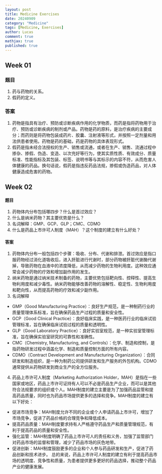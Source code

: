 ```yaml
---
layout: post
title: Medicine Exercises
date: 20240909
category: "Medicine"
tags: [Medicine, Exercises]
author: Lucas
comment: true
mathjax: true
published: true
---
```


## Week 01

### 题目

1. 药与药物的关系。
2. 假药的定义。

### 答案

1. 药物是指具有治疗、预防或诊断疾病作用的化学物质，而药是指将药物用于治疗、预防或诊断疾病的制剂或产品。药物是药的原料，是治疗疾病的主要成分；而药则是将药物包装成药片、胶囊、注射液等形式，并按照一定剂量和用法供患者使用。药物是药的基础，药是药物的具体表现形式。
2. 假药是指未经合法授权的生产、销售或流通，或者在生产、销售、流通过程中掺杂、掺假、伪造、变造、以次充好等行为，使其实质性质、有效成分、质量标准、性能指标及其包装、标签、说明书等与其标示的内容不符，从而危害人体健康的药品。换句话说，假药是指违反药品法规，掺假或伪造药品，对人体健康造成危害的药物。

## Week 02

#### 题目

1. 药物体内分布包括哪四步？什么是首过效应？
2. 什么是纳米药物？其主要优势是什么？
3. 名词解释：GMP、GCP、GLP；CMC、CDMO
4. 什么是药品上市许可人制度（MAH）？这个制度的建立有什么好处？

#### 答案

1. 药物体内分布一般包括四个步骤：吸收、分布、代谢和排泄。首过效应是指口服药物经过消化道吸收后，进入肝脏进行代谢时，部分药物被肝脏代谢酶代谢掉，导致药物在血液中的浓度降低，从而减少药物的生物利用度。这种效应通常会减少药物的疗效和增加副作用的发生。
2. 纳米药物是通过纳米技术制备的药物，主要优势包括靶向性、控释性、提高生物利用度和减少毒性。纳米药物能够改善药物的溶解性、稳定性、生物利用度和靶向性，从而提高药物的疗效和减少副作用。
3. 名词解释
  - GMP（Good Manufacturing Practice）：良好生产规范，是一种制药行业的质量管理体系标准，旨在确保药品生产过程的质量和安全性。
  - GCP（Good Clinical Practice）：良好临床实践，是一种医药行业的临床试验管理标准，旨在确保临床试验过程的质量和透明性。
  - GLP（Good Laboratory Practice）：良好实验室规范，是一种实验室管理标准，旨在确保实验室研究的可靠性和准确性。
  - CMC（Chemistry, Manufacturing, and Controls）：化学、制造和控制，是指药物研发过程中涵盖化学、制造和质量控制方面的所有内容。
  - CDMO（Contract Development and Manufacturing Organization）：合同研发和制造组织，是一种为制药公司提供研发和生产服务的外包机构。CDMO通常提供从药物研发到商业生产的全方位服务。
4. 药品上市许可人制度（Marketing Authorization Holder，MAH）是指在一些国家或地区，药品上市许可证持有人可以不必是药品生产企业，而可以是其他符合法规要求的组织或个人。MAH制度的建立主要是为了加强药品监管和提高药品质量，同时也为药品市场提供更多的选择和竞争。MAH制度的建立有以下好处：
  - 促进市场竞争：MAH制度允许不同的企业或个人申请药品上市许可，增加了市场竞争，促进了药品价格的合理竞争和降低成本。
  - 提高药品质量：MAH制度要求持有人严格遵守药品生产和质量管理规范，有利于提高药品的质量和安全性。
  - 强化监管：MAH制度明确了药品上市许可人的责任和义务，加强了监管部门对药品市场的监督和管理，减少了药品市场的灰色地带。
  - 促进创新：MAH制度鼓励更多的企业和个人参与药品研发和生产，促进了药品创新和技术进步。
总的来说，药品上市许可人制度的建立有利于提高药品市场的透明度、竞争性和质量，为患者提供更多更好的药品选择，推动整个药品产业的健康发展。